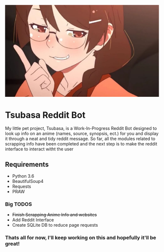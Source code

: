<div align="center"><img src="Images/tsubasa-smug.jpg"</img></div>

# Tsubasa Reddit Bot

My little pet project, Tsubasa, is a Work-In-Progress Reddit Bot designed to look up info on an anime (names, source,
synopsis, ect.) for you and display it through a neat and tidy reddit message. So far, all the modules related to scrapping
info have been completed and the next step is to make the reddit interface to interact witht the user

## Requirements

* Python 3.6
* BeautifulSoup4
* Requests
* PRAW 

### Big TODOS

* ~~Finish Scrapping Anime Info and websites~~
* Add Reddit Interface
* Create SQLite DB to reduce page requests

### Thats all for now, I'll keep working on this and hopefully it'll be great!